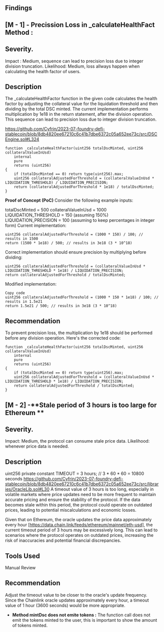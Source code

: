 ## Findings 

## [M - 1] - **Precission Loss in _calculateHealthFact Method :**

## Severity.
Impact : Medium,  sequence can lead to precision loss due to integer division truncation.
Likelihood: Medium, loss allways happen when calculating the health factor of users. 

## Description
The _calculateHealthFactor function in the given code calculates the health factor by adjusting the collateral value for the liquidation threshold and then dividing by the total DSC minted. The current implementation performs multiplication by 1e18 in the return statement, after the division operation. This sequence can lead to precision loss due to integer division truncation.

https://github.com/Cyfrin/2023-07-foundry-defi-stablecoin/blob/8db4820ee67210c6c41b7dbe6372c05a652ee73c/src/DSCEngine.sol#L324


```solidity
function _calculateHealthFactor(uint256 totalDscMinted, uint256 collateralValueInUsd)
    internal
    pure
    returns (uint256)
{
    if (totalDscMinted == 0) return type(uint256).max;
    uint256 collateralAdjustedForThreshold = (collateralValueInUsd * LIQUIDATION_THRESHOLD) / LIQUIDATION_PRECISION;
    return (collateralAdjustedForThreshold * 1e18) / totalDscMinted;
}
```

**Proof of Concept (PoC)**
Consider the following example inputs:

totalDscMinted = 500
collateralValueInUsd = 1000
LIQUIDATION_THRESHOLD = 150 (assuming 150%)
LIQUIDATION_PRECISION = 100 (assuming to keep percentages in integer form)
Current implementation:

```solidity
uint256 collateralAdjustedForThreshold = (1000 * 150) / 100; // results in 1500
return (1500 * 1e18) / 500; // results in 3e18 (3 * 10^18)
```

Correct implementation should ensure precision by multiplying before dividing:

```solidity
uint256 collateralAdjustedForThreshold = (collateralValueInUsd * LIQUIDATION_THRESHOLD * 1e18) / LIQUIDATION_PRECISION;
return collateralAdjustedForThreshold / totalDscMinted;
```

Modified implementation:
```solidity
Copy code
uint256 collateralAdjustedForThreshold = (1000 * 150 * 1e18) / 100; // results in 1.5e21
return 1.5e21 / 500; // results in 3e18 (3 * 10^18)
```

## Recommendation 
To prevent precision loss, the multiplication by 1e18 should be performed before any division operation. Here's the corrected code:

```solidity
function _calculateHealthFactor(uint256 totalDscMinted, uint256 collateralValueInUsd)
    internal
    pure
    returns (uint256)
{
    if (totalDscMinted == 0) return type(uint256).max;
    uint256 collateralAdjustedForThreshold = (collateralValueInUsd * LIQUIDATION_THRESHOLD * 1e18) / LIQUIDATION_PRECISION;
    return collateralAdjustedForThreshold / totalDscMinted;
}
```

## [M - 2] -**Stale period of 3 hours is too large for Ethereum **
## Severity.
Impact: Medium, the protocol can consume stale price data.
Likelihood: whenever price data is needed. 

## Description
uint256 private constant TIMEOUT = 3 hours; // 3 * 60 * 60 = 10800 seconds
https://github.com/Cyfrin/2023-07-foundry-defi-stablecoin/blob/8db4820ee67210c6c41b7dbe6372c05a652ee73c/src/libraries/OracleLib.sol#L30
A timeout value of 3 hours is too long, especially in volatile markets where price updates need to be more frequent to maintain accurate pricing and ensure the stability of the protocol. If the data becomes stale within this period, the protocol could operate on outdated prices, leading to potential miscalculations and economic losses.

Given that on Ethereum, the oracle updates the price data approximately every hour [https://data.chain.link/feeds/ethereum/mainnet/eth-usd], the current timeout period of 3 hours may be excessively long. This can lead to scenarios where the protocol operates on outdated prices, increasing the risk of inaccuracies and potential financial discrepancies.

## Tools Used 
Manual Review

## Recommendation 
Adjust the timeout value to be closer to the oracle's update frequency. Since the Chainlink oracle updates approximately every hour, a timeout value of 1 hour (3600 seconds) would be more appropriate.


- **Method mintDsc does not emite tokens :** The function call does not emit the tokens minted to the user, this is important to show the amount of tokens minted.  


